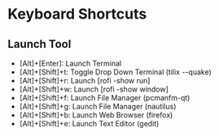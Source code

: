 # Keyboard Shortcuts


## Launch Tool

* [Alt]+[Enter]: Launch Terminal
* [Alt]+[Shift]+t: Toggle Drop Down Terminal (tilix --quake)
* [Alt]+[Shift]+r: Launch [rofi -show run]
* [Alt]+[Shift]+w: Launch [rofi -show window]
* [Alt]+[Shift]+f: Launch File Manager (pcmanfm-qt)
* [Alt]+[Shift]+g: Launch File Manager (nautilus)
* [Alt]+[Shift]+b: Launch Web Browser (firefox)
* [Alt]+[Shift]+e: Launch Text Editor (gedit)
